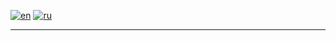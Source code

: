 [![en](https://img.shields.io/badge/lang-en-blue.svg)](https://github.com/koldakov-corporation/tutorial/blob/main/README.md)
[![ru](https://img.shields.io/badge/lang-ru-green.svg)](https://github.com/koldakov-corporation/tutorial/blob/main/README.ru.md)

---
